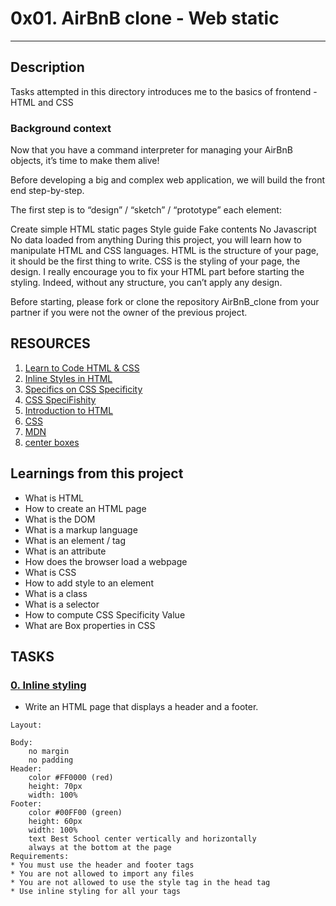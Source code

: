 # 0x01. AirBnB clone - Web static
---
## Description
Tasks attempted in this directory introduces me to the basics of frontend - HTML and CSS

### Background context
Now that you have a command interpreter for managing your AirBnB objects, it’s time to make them alive!

Before developing a big and complex web application, we will build the front end step-by-step.

The first step is to “design” / “sketch” / “prototype” each element:

Create simple HTML static pages
Style guide
Fake contents
No Javascript
No data loaded from anything
During this project, you will learn how to manipulate HTML and CSS languages. HTML is the structure of your page, it should be the first thing to write. CSS is the styling of your page, the design. I really encourage you to fix your HTML part before starting the styling. Indeed, without any structure, you can’t apply any design.

Before starting, please fork or clone the repository AirBnB_clone from your partner if you were not the owner of the previous project.

## RESOURCES
1. [Learn to Code HTML & CSS](https://learn.shayhowe.com/html-css/)
2. [Inline Styles in HTML](https://www.codecademy.com/article/html-inline-styles)
3. [Specifics on CSS Specificity](https://css-tricks.com/specifics-on-css-specificity/)
4. [CSS SpeciFishity](http://www.standardista.com/wp-content/uploads/2012/01/specificity3.pdf)
5. [Introduction to HTML](https://developer.mozilla.org/en-US/docs/Learn/HTML/Introduction_to_HTML)
6. [CSS](https://developer.mozilla.org/en-US/docs/Learn/CSS)
7. [MDN](https://developer.mozilla.org/en-US/)
8. [center boxes](https://css-tricks.com/centering-css-complete-guide/)

## Learnings from this project
* What is HTML
* How to create an HTML page
* What is the DOM
* What is a markup language
* What is an element / tag
* What is an attribute
* How does the browser load a webpage
* What is CSS
* How to add style to an element
* What is a class
* What is a selector
* How to compute CSS Specificity Value
* What are Box properties in CSS

## TASKS
### [0. Inline styling](./0-index.html)
* Write an HTML page that displays a header and a footer.
```
Layout:

Body:
    no margin
    no padding
Header:
    color #FF0000 (red)
    height: 70px
    width: 100%
Footer:
    color #00FF00 (green)
    height: 60px
    width: 100%
    text Best School center vertically and horizontally
    always at the bottom at the page
Requirements:
* You must use the header and footer tags
* You are not allowed to import any files
* You are not allowed to use the style tag in the head tag
* Use inline styling for all your tags
```
